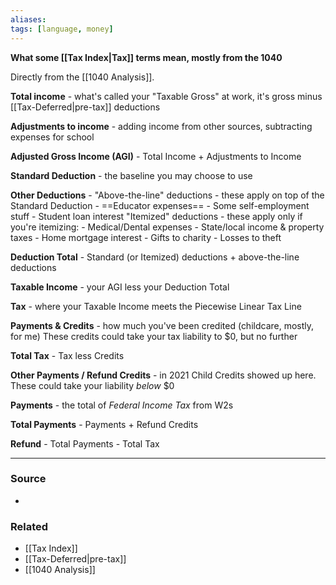 ```yaml
---
aliases: 
tags: [language, money]
---
```

**What some [[Tax Index|Tax]] terms mean, mostly from the 1040**

Directly from the [[1040 Analysis]].

**Total income** - what's called your "Taxable Gross" at work, it's gross minus [[Tax-Deferred|pre-tax]] deductions

**Adjustments to income** - adding income from other sources, subtracting expenses for school

**Adjusted Gross Income (AGI)** - Total Income + Adjustments to Income

**Standard Deduction** - the baseline you may choose to use

**Other Deductions** - 
	"Above-the-line" deductions - these apply on top of the Standard Deduction
		- ==Educator expenses==
		- Some self-employment stuff
		- Student loan interest
	"Itemized" deductions - these apply only if you're itemizing:
		- Medical/Dental expenses
		- State/local income & property taxes
		- Home mortgage interest
		- Gifts to charity
		- Losses to theft

**Deduction Total** - Standard (or Itemized) deductions + above-the-line deductions

**Taxable Income** - your AGI less your Deduction Total

**Tax** - where your Taxable Income meets the Piecewise Linear Tax Line

**Payments & Credits** - how much you've been credited (childcare, mostly, for me)
	These credits could take your tax liability to $0, but no further
	
**Total Tax** - Tax less Credits

**Other Payments / Refund Credits** - in 2021 Child Credits showed up here.
	These could take your liability *below* $0
	
**Payments** - the total of *Federal Income Tax* from W2s

**Total Payments** - Payments + Refund Credits

**Refund** - Total Payments - Total Tax

---
### Source
- 

### Related
- [[Tax Index]]
- [[Tax-Deferred|pre-tax]]
- [[1040 Analysis]]
 
